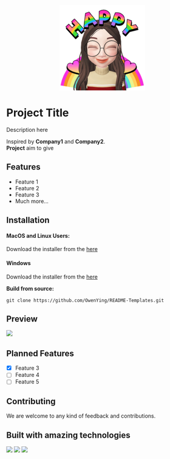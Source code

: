 <p align="center">
  <img src="../resources/Logo.jpeg" width="225px"/>
</p>

# Project Title
Description here

Inspired by **Company1** and **Company2**. <br/>
**Project** aim to give 

## Features

- Feature 1
- Feature 2
- Feature 3
- Much more...

## Installation

#### MacOS and Linux Users:

Download the installer from the [here](www.github.com)

#### Windows
Download the installer from the [here](www.github.com)

**Build from source:**

```
git clone https://github.com/OwenYing/README-Templates.git
```

## Preview

<img src="./resources/editor-preview.gif" />


## Planned Features

- [x] Feature 3
- [ ] Feature 4
- [ ] Feature 5

## Contributing

We are welcome to any kind of feedback and contributions.


## Built with amazing technologies

<p float="left">
  <img src="./resources/thirdparties/electron-logo.png" width="100"/>
  <img src="./resources/thirdparties/react-logo.png" width="120" />
  <img src="./resources/thirdparties/grpc-logo.png" width="160" />
</p>
